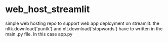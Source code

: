 # web_host_streamlit

simple web hosting repo to support web app deployment on streamlit. the nltk.download('puntk') and nlt.download('stopwords') have to written in the main .py file. In this case app.py
